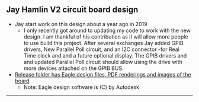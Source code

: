 ﻿## Jay Hamlin V2 circuit board design 
  * Jay start work on this design about a year ago in 2019 
    * I only recently got around to updating my code to work with the new design. I am thankful of his contribution as it will allow more people to use build this project. After several exchanges Jay added GPIB drivers, New Parallel Poll circuit, and an I2C connector -for Real Time clock and and a future optional display. The GPIB drivers and and updated Parallel Poll circuit should allow using the drive with more devices attached on the GPIB BUS.
  * [Release folder has Eagle design files, PDF renderings and images of the board](releases)
    * Note: Eagle design software is (C) by Autodesk 

___ 

